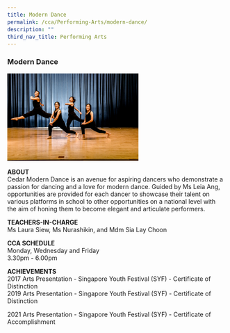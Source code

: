 ```yaml
---
title: Modern Dance
permalink: /cca/Performing-Arts/modern-dance/
description: ""
third_nav_title: Performing Arts
---
```

### Modern Dance

<img src="/images/pa3.png" style="width:60%">

**ABOUT**  
Cedar Modern Dance is an avenue for aspiring dancers who demonstrate a passion for dancing and a love for modern dance. Guided by Ms Leia Ang, opportunities are provided for each dancer to showcase their talent on various platforms in school to other opportunities on a national level with the aim of honing them to become elegant and articulate performers.  
  
**TEACHERS-IN-CHARGE**  
Ms Laura Siew, Ms Nurashikin, and Mdm Sia Lay Choon   
  
**CCA SCHEDULE**  
Monday, Wednesday and Friday  
3.30pm - 6.00pm  
  
**ACHIEVEMENTS**<br>
2017 Arts Presentation - Singapore Youth Festival (SYF) - Certificate of Distinction<br>
2019 Arts Presentation - Singapore Youth Festival (SYF) - Certificate of Distinction

  

2021 Arts Presentation - Singapore Youth Festival (SYF) - Certificate of Accomplishment